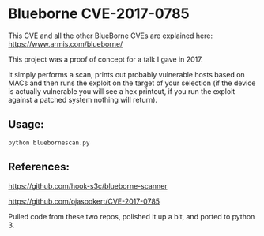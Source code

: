 # Blueborne CVE-2017-0785

This CVE and all the other BlueBorne CVEs are explained here: https://www.armis.com/blueborne/

This project was a proof of concept for a talk I gave in 2017. 

It simply performs a scan, prints out probably vulnerable hosts based on MACs and then runs the exploit on the target of your selection (if the device is actually vulnerable you will see a hex printout, if you run the exploit against a patched system nothing will return).

## Usage: 

`python bluebornescan.py`

## References:

https://github.com/hook-s3c/blueborne-scanner

https://github.com/ojasookert/CVE-2017-0785


Pulled code from these two repos, polished it up a bit, and ported to python 3.

